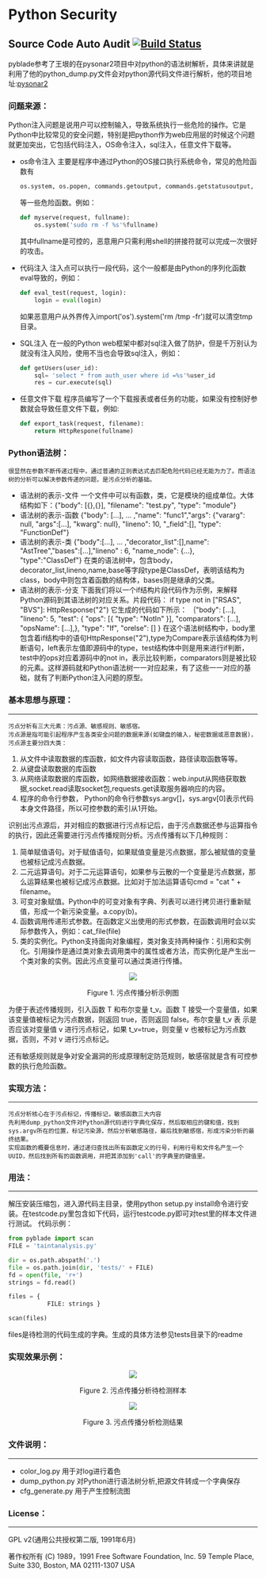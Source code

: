  Python Security
============
 Source Code Auto Audit  [![Build Status](https://travis-ci.org/younggege/pyblade.svg?branch=master)](https://travis-ci.org/younggege/pyblade)
------------------
 
 pyblade参考了王垠的在pysonar2项目中对python的语法树解析，具体来讲就是利用了他的python_dump.py文件会对python源代码文件进行解析，他的项目地址:[pysonar2](https://github.com/yinwang0/pysonar2)

### 问题来源：
Python注入问题是说用户可以控制输入，导致系统执行一些危险的操作。它是Python中比较常见的安全问题，特别是把python作为web应用层的时候这个问题就更加突出，它包括代码注入，OS命令注入，sql注入，任意文件下载等。

* os命令注入
    主要是程序中通过Python的OS接口执行系统命令，常见的危险函数有
    ```python
    os.system, os.popen, commands.getoutput, commands.getstatusoutput, subprocess
    ```
    等一些危险函数。例如：
    ```python
    def myserve(request, fullname):
        os.system('sudo rm -f %s'%fullname)
    ```
    其中fullname是可控的，恶意用户只需利用shell的拼接符就可以完成一次很好的攻击。
    
* 代码注入
    注入点可以执行一段代码，这个一般都是由Python的序列化函数eval导致的，例如：
    ```python
    def eval_test(request, login):
        login = eval(login)
    ```    
    如果恶意用户从外界传入import('os').system('rm /tmp -fr')就可以清空tmp目录。
    
* SQL注入
   在一般的Python web框架中都对sql注入做了防护，但是千万别认为就没有注入风险，使用不当也会导致sql注入，例如：
   ```python
   def getUsers(user_id):
       sql= 'select * from auth_user where id =%s'%user_id
       res = cur.execute(sql)
   ```
   
* 任意文件下载
    程序员编写了一个下载报表或者任务的功能，如果没有控制好参数就会导致任意文件下载，例如:
    ```python
    def export_task(request, filename):
        return HttpRespone(fullname)
    ```
    
### Python语法树：
    很显然在参数不断传递过程中，通过普通的正则表达式去匹配危险代码已经无能为力了。而语法树的分析可以解决参数传递的问题，是污点分析的基础。
* 语法树的表示-文件
    一个文件中可以有函数，类，它是模块的组成单位。大体结构如下：{"body": [{},{}], "filename": "test.py", "type": "module"}
* 语法树的表示-函数
    {"body": [...], ... ,"name": "func1","args": {"vararg": null, "args":[...], "kwarg": null}, "lineno": 10, "_field":[], "type": "FunctionDef"}
* 语法树的表示-类
    {"body":[...], ... ,"decorator_list":[],name": "AstTree","bases":[...],"lineno" : 6, "name_node": {...}, "type":"ClassDef"}
    在类的语法树中，包含body，decorator_list,lineno,name,base等字段type是ClassDef，表明该结构为class，body中则包含着函数的结构体，bases则是继承的父类。
* 语法树的表示-分支
    下面我们将以一个if结构片段代码作为示例，来解释Python源码到其语法树的对应关系。片段代码： 
    if type not in ["RSAS", "BVS"]:
        HttpResponse("2")
    它生成的代码如下所示：
    ｛"body": [...], "lineno": 5,  "test": { "ops": [{ "type": "NotIn" }], "comparators": [...], "opsName": [...],}, "type": "If", "orelse": [] }
    在这个语法树结构中，body里包含着if结构中的语句HttpResponse("2"),type为Compare表示该结构体为判断语句，left表示左值即源码中的type，test结构体中则是用来进行if判断，
    test中的ops对应着源码中的not in，表示比较判断，comparators则是被比较的元素。这样源码就和Python语法树一一对应起来，有了这些一一对应的基础，就有了判断Python注入问题的原型。
    
### 基本思想与原理：
-----
    污点分析有三大元素：污点源、敏感规则、敏感宿。
    污点源是指可能引起程序产生各类安全问题的数据来源(如键盘的输入，秘密数据或恶意数据)，污点源主要分四大类：
1. 从文件中读取数据的库函数，如文件内容读取函数，路径读取函数等等。
2. 从键盘读取数据的库函数
3. 从网络读取数据的库函数，如网络数据接收函数：web.input从网络获取数据,socket.read读取socket包,requests.get读取服务器响应的内容。
4. 程序的命令行参数， Python的命令行参数sys.argv[]，sys.argv[0]表示代码本身文件路径，所以可控参数的索引从1开始。
    
识别出污点源后，并对相应的数据进行污点标记后，由于污点数据还参与运算指令的执行，因此还需要进行污点传播规则分析。污点传播有以下几种规则：
    
1. 简单赋值语句。对于赋值语句，如果赋值变量是污点数据，那么被赋值的变量也被标记成污点数据。
2. 二元运算语句。对于二元运算语句，如果参与云散的一个变量是污点数据，那么运算结果也被标记成污点数据。比如对于加法运算语句cmd = "cat " + filename。
3. 可变对象赋值。Python中的可变对象有字典、列表可以进行拷贝进行重新赋值，形成一个新污染变量。a.copy(b)。
3. 函数调用传递形式参数。在函数定义出使用的形式参数，在函数调用时会以实际参数传入，例如：cat_file(file)
4. 类的实例化。Python支持面向对象编程，类对象支持两种操作：引用和实例化。引用操作是通过类对象去调用类中的属性或者方法，而实例化是产生出一个类对象的实例。因此污点变量可以通过类进行传播。
<center>
<img src="https://raw.githubusercontent.com/younggege/photos/77065cc752f4055b79d9eedb2a149b0a5428cf0c/taint.png" />

Figure 1. 污点传播分析示例图
</center>
  
   为便于表述传播规则，引入函数 T 和布尔变量 t_v。函数 T 接受一个变量值，如果该变量值被标记为污点数据，则返回 true，否则返回 false。布尔变量 t_v 表
示是否应该对变量值 v 进行污点标记，如果 t_v=true，则变量 v 也被标记为污点数据，否则，不对 v 进行污点标记。 

   还有敏感规则就是争对安全漏洞的形成原理制定防范规则，敏感宿就是含有可控参数的执行危险函数。

    
### 实现方法：
------------------
    污点分析核心在于污点标记，传播标记，敏感函数三大内容
    先利用dump_python文件对Python源代码进行字典化保存，然后取相应的键和值，找到sys.argv所在的位置，标记污染源，然后分析敏感路径，最后找到敏感宿，形成污染分析的最终结果。
    实现函数的概要信息时，通过递归查找出所有函数定义的行号，利用行号和文件名产生一个UUID，然后找到所有的函数调用，并把其添加到'call'的字典里的键值里。


### 用法：
------------------
解压安装压缩包，进入源代码主目录，使用python setup.py install命令进行安装。在testcode.py里包含如下代码，运行testcode.py即可对test里的样本文件进行测试。
代码示例：
```python
from pyblade import scan
FILE = 'taintanalysis.py'

dir = os.path.abspath('.')
file = os.path.join(dir, 'tests/' + FILE)
fd = open(file, 'r+')
strings = fd.read()

files = {
           FILE: strings }

scan(files)

```
files是待检测的代码生成的字典。生成的具体方法参见tests目录下的readme

### 实现效果示例：
<center>
<img src="https://raw.githubusercontent.com/younggege/photos/master/testfile.png" />

Figure 2. 污点传播分析待检测样本
</center>


<center>
<img src="https://raw.githubusercontent.com/younggege/photos/master/result.png" />

Figure 3. 污点传播分析检测结果
</center>


### 文件说明：
-----
* color_log.py 用于对log进行着色
* dump_python.py 对Python进行语法树分析,把源文件转成一个字典保存
* cfg_generate.py 用于产生控制流图


### License：
-----
GPL v2(通用公共授权第二版, 1991年6月)

著作权所有 (C) 1989，1991 Free Software Foundation, Inc.
59 Temple Place, Suite 330, Boston, MA 02111-1307 USA

